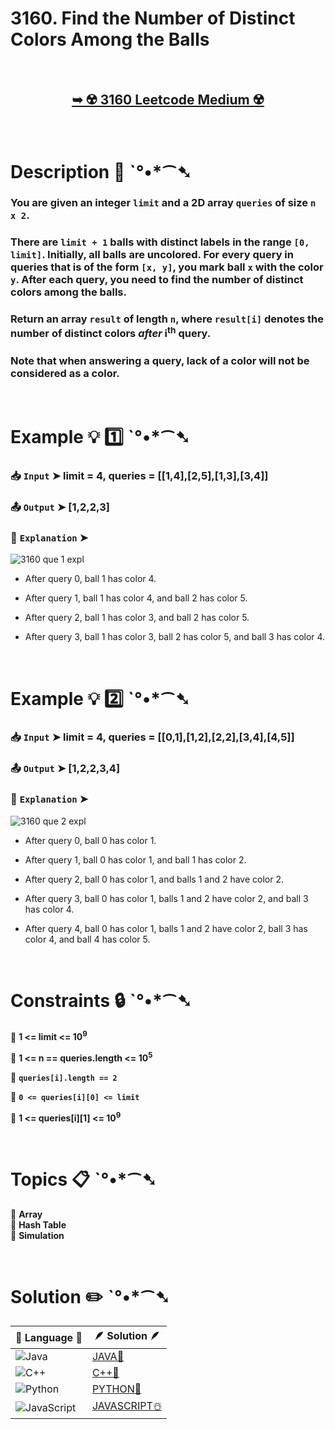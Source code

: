 # 3160. Find the Number of Distinct Colors Among the Balls

</br>

<h2 align="center"> 

<a href="https://leetcode.com/problems/find-the-number-of-distinct-colors-among-the-balls/description/?envType=daily-question&envId=2025-02-07"><strong>➥ ☢️ 3160 Leetcode Medium ☢️ </strong></a>
</h2>

</br>

# Description 📜 ˋ°•*⁀➷

### You are given an integer `limit` and a 2D array `queries` of size `n x 2`.

### There are `limit + 1` balls with distinct labels in the range `[0, limit]`. Initially, all balls are uncolored. For every query in queries that is of the form `[x, y]`, you mark ball `x` with the color `y`. After each query, you need to find the number of distinct colors among the balls.

### Return an array `result` of length `n`, where `result[i]` denotes the number of distinct colors *after* i<sup>th</sup> query.

### Note that when answering a query, lack of a color will not be considered as a color.

</br>

# Example 💡 1️⃣ ˋ°•*⁀➷

  ### 📥 `Input`  ➤ limit = 4, queries = [[1,4],[2,5],[1,3],[3,4]]

  ### 📤 `Output`  ➤  [1,2,2,3]

  ### 🔦 `Explanation`  ➤ 

![3160 que 1 expl](https://github.com/user-attachments/assets/597f60f3-c9fc-41c6-8f31-55c522518cdd)

- After query 0, ball 1 has color 4.

- After query 1, ball 1 has color 4, and ball 2 has color 5.

- After query 2, ball 1 has color 3, and ball 2 has color 5.

- After query 3, ball 1 has color 3, ball 2 has color 5, and ball 3 has color 4.

</br>

# Example 💡 2️⃣ ˋ°•*⁀➷

  ### 📥 `Input` ➤ limit = 4, queries = [[0,1],[1,2],[2,2],[3,4],[4,5]]

  ### 📤 `Output`  ➤ [1,2,2,3,4]

  ### 🔦 `Explanation` ➤ 

![3160 que 2 expl](https://github.com/user-attachments/assets/72566c12-ef24-4e4f-8ef5-4a97a95893c8)

- After query 0, ball 0 has color 1.

- After query 1, ball 0 has color 1, and ball 1 has color 2.

- After query 2, ball 0 has color 1, and balls 1 and 2 have color 2.

- After query 3, ball 0 has color 1, balls 1 and 2 have color 2, and ball 3 has color 4.

- After query 4, ball 0 has color 1, balls 1 and 2 have color 2, ball 3 has color 4, and ball 4 has color 5.

</br>

# Constraints 🔒 ˋ°•*⁀➷

🔹 **1 <= limit <= 10<sup>9</sup>** </br>

🔹 **1 <= n == queries.length <= 10<sup>5</sup>** </br>

🔹 **`queries[i].length == 2`** </br>

🔹 **`0 <= queries[i][0] <= limit`** </br>

🔹 **1 <= queries[i][1] <= 10<sup>9</sup>** </br>

</br>

# Topics 📋 ˋ°•*⁀➷

🔸 **Array**  </br>
🔸 **Hash Table**  </br>
🔸 **Simulation**  </br>

</br>

# Solution ✏️ ˋ°•*⁀➷

| 📒 Language 📒  | 🪶 Solution 🪶 |
| ------------- | ------------- |
|  ![Java](https://img.shields.io/badge/java-%23ED8B00.svg?style=for-the-badge&logo=openjdk&logoColor=white)  | [JAVA🍁](https://github.com/Prakhar-002/LEETCODE/blob/main/%F0%9F%8D%84%20Daily%20Challenge%202025%20%F0%9F%8D%B3/%F0%9F%94%AC%20Examine%20Thoroughly%20%F0%9F%A7%AC/02%20Feb%20%F0%9F%92%90/07%20-%2002%20-%202025%20---%203160.%20Find%20the%20Number%20of%20Distinct%20Colors%20Among%20the%20Balls%20%E2%98%83%EF%B8%8F%20%F0%9F%8D%81%20%F0%9F%8D%B0%20%F0%9F%8E%B2/%F0%9F%8D%81JAVA%20-%203160.%20Find%20the%20Number%20of%20Distinct%20Colors%20Among%20t.java) |
|  ![C++](https://img.shields.io/badge/c++-%2300599C.svg?style=for-the-badge&logo=c%2B%2B&logoColor=white)  | [C++🎲](https://github.com/Prakhar-002/LEETCODE/blob/main/%F0%9F%8D%84%20Daily%20Challenge%202025%20%F0%9F%8D%B3/%F0%9F%94%AC%20Examine%20Thoroughly%20%F0%9F%A7%AC/02%20Feb%20%F0%9F%92%90/07%20-%2002%20-%202025%20---%203160.%20Find%20the%20Number%20of%20Distinct%20Colors%20Among%20the%20Balls%20%E2%98%83%EF%B8%8F%20%F0%9F%8D%81%20%F0%9F%8D%B0%20%F0%9F%8E%B2/%F0%9F%8E%B2CPP%20-%203160.%20Find%20the%20Number%20of%20Distinct%20Colors%20Among%20the.cpp)  |
|  ![Python](https://img.shields.io/badge/python-3670A0?style=for-the-badge&logo=python&logoColor=ffdd54)    | [PYTHON🍰](https://github.com/Prakhar-002/LEETCODE/blob/main/%F0%9F%8D%84%20Daily%20Challenge%202025%20%F0%9F%8D%B3/%F0%9F%94%AC%20Examine%20Thoroughly%20%F0%9F%A7%AC/02%20Feb%20%F0%9F%92%90/07%20-%2002%20-%202025%20---%203160.%20Find%20the%20Number%20of%20Distinct%20Colors%20Among%20the%20Balls%20%E2%98%83%EF%B8%8F%20%F0%9F%8D%81%20%F0%9F%8D%B0%20%F0%9F%8E%B2/%F0%9F%8D%B0PYTHON%20-%203160.%20Find%20the%20Number%20of%20Distinct%20Colors%20Among%20t.py) |
| ![JavaScript](https://img.shields.io/badge/javascript-%23323330.svg?style=for-the-badge&logo=javascript&logoColor=%23F7DF1E)   | [JAVASCRIPT☃️](https://github.com/Prakhar-002/LEETCODE/blob/main/%F0%9F%8D%84%20Daily%20Challenge%202025%20%F0%9F%8D%B3/%F0%9F%94%AC%20Examine%20Thoroughly%20%F0%9F%A7%AC/02%20Feb%20%F0%9F%92%90/07%20-%2002%20-%202025%20---%203160.%20Find%20the%20Number%20of%20Distinct%20Colors%20Among%20the%20Balls%20%E2%98%83%EF%B8%8F%20%F0%9F%8D%81%20%F0%9F%8D%B0%20%F0%9F%8E%B2/%E2%98%83%EF%B8%8FJAVASCRIPT%20-%203160.%20Find%20the%20Number%20of%20Distinct%20Colors%20Amo.js) |

